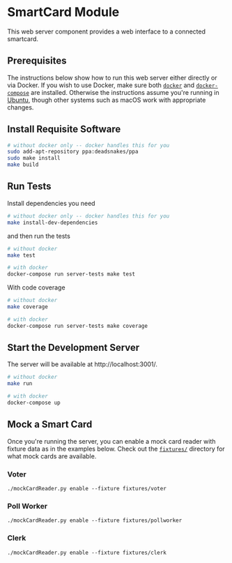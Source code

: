 # SmartCard Module

This web server component provides a web interface to a connected smartcard.

## Prerequisites

The instructions below show how to run this web server either directly or via Docker. If you wish to use Docker, make sure both [`docker`](https://docs.docker.com/install/) and [`docker-compose`](https://docs.docker.com/compose/install/) are installed. Otherwise the instructions assume you're running in [Ubuntu](http://ubuntu.com), though other systems such as macOS work with appropriate changes.

## Install Requisite Software

```sh
# without docker only -- docker handles this for you
sudo add-apt-repository ppa:deadsnakes/ppa
sudo make install
make build
```

## Run Tests

Install dependencies you need

```sh
# without docker only -- docker handles this for you
make install-dev-dependencies
```

and then run the tests

```sh
# without docker
make test

# with docker
docker-compose run server-tests make test
```

With code coverage

```sh
# without docker
make coverage

# with docker
docker-compose run server-tests make coverage
```

## Start the Development Server

The server will be available at http://localhost:3001/.

```sh
# without docker
make run

# with docker
docker-compose up
```

## Mock a Smart Card

Once you're running the server, you can enable a mock card reader with fixture data as in the examples below. Check out the [`fixtures/`](./fixtures) directory for what mock cards are available.

### Voter

```
./mockCardReader.py enable --fixture fixtures/voter
```

### Poll Worker

```
./mockCardReader.py enable --fixture fixtures/pollworker
```

### Clerk

```
./mockCardReader.py enable --fixture fixtures/clerk
```
